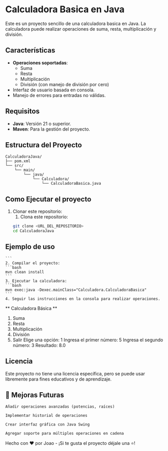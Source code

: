 # Calculadora Basica en Java

Este es un proyecto sencillo de una calculadora 
basica en Java. La calculadora puede realizar 
operaciones de suma, resta, multiplicación y división.

## Características

- **Operaciones soportadas**:
    - Suma
    - Resta
    - Multiplicación
    - División (con manejo de división por cero)
- Interfaz de usuario basada en consola.
- Manejo de errores para entradas no válidas.

## Requisitos

- **Java**: Versión 21 o superior.
- **Maven**: Para la gestión del proyecto.

## Estructura del Proyecto

```
CalculadoraJava/
├── pom.xml
└── src/
    └── main/
        └── java/
            └── Calculadora/
                └── CalculadoraBasica.java
```

## Como Ejecutar el proyecto

1. Clonar este repositorio:
    1. Clona este repositorio:
   ```bash
   git clone <URL_DEL_REPOSITORIO>
   cd CalculadoraJava

## Ejemplo de uso
    ```
    2. Compilar el proyecto:
    ```bash
    mvn clean install
    ```
    3. Ejecutar la calculadora:
    ```bash
    mvn exec:java -Dexec.mainClass="Calculadora.CalculadoraBasica"
    ```
    4. Seguir las instrucciones en la consola para realizar operaciones.

** Calculadora Básica **
1. Suma
2. Resta
3. Multiplicación
4. División
5. Salir
Elige una opción: 1
Ingresa el primer número: 5
Ingresa el segundo número: 3
Resultado: 8.0

## Licencia

Este proyecto no tiene una licencia específica, pero se puede usar libremente para fines educativos y de aprendizaje.


## 🚀 Mejoras Futuras

    Añadir operaciones avanzadas (potencias, raíces)

    Implementar historial de operaciones

    Crear interfaz gráfica con Java Swing

    Agregar soporte para múltiples operaciones en cadena

Hecho con ❤️ por Joao - ¡Si te gusta el proyecto déjale una ⭐!
